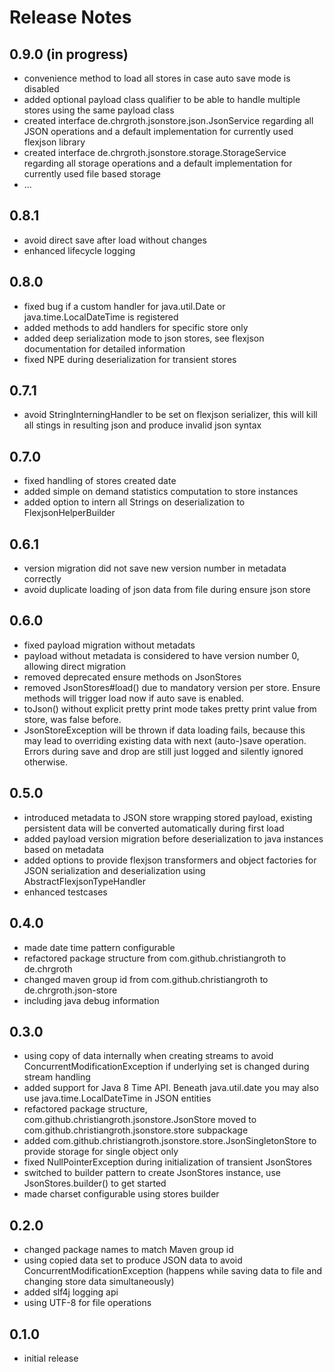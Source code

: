 Release Notes
=====================

0.9.0 (in progress)
-------------------
- convenience method to load all stores in case auto save mode is disabled
- added optional payload class qualifier to be able to handle multiple stores using the same payload class
- created interface de.chrgroth.jsonstore.json.JsonService regarding all JSON operations and a default implementation for currently used flexjson library
- created interface de.chrgroth.jsonstore.storage.StorageService regarding all storage operations and a default implementation for currently used file based storage
- ...

0.8.1
-----
- avoid direct save after load without changes
- enhanced lifecycle logging

0.8.0
-----
- fixed bug if a custom handler for java.util.Date or java.time.LocalDateTime is registered
- added methods to add handlers for specific store only
- added deep serialization mode to json stores, see flexjson documentation for detailed information
- fixed NPE during deserialization for transient stores

0.7.1
-----
- avoid StringInterningHandler to be set on flexjson serializer, this will kill all stings in resulting json and produce invalid json syntax

0.7.0
-----
- fixed handling of stores created date
- added simple on demand statistics computation to store instances
- added option to intern all Strings on deserialization to FlexjsonHelperBuilder

0.6.1
-----
- version migration did not save new version number in metadata correctly
- avoid duplicate loading of json data from file during ensure json store
 
0.6.0
-----
- fixed payload migration without metadats
- payload without metadata is considered to have version number 0, allowing direct migration
- removed deprecated ensure methods on JsonStores
- removed JsonStores#load() due to mandatory version per store. Ensure methods will trigger load now if auto save is enabled.
- toJson() without explicit pretty print mode takes pretty print value from store, was false before.
- JsonStoreException will be thrown if data loading fails, because this may lead to overriding existing data with next (auto-)save operation. Errors during save and drop are still just logged and silently ignored otherwise. 

0.5.0
-----
- introduced metadata to JSON store wrapping stored payload, existing persistent data will be converted automatically during first load
- added payload version migration before deserialization to java instances based on metadata
- added options to provide flexjson transformers and object factories for JSON serialization and deserialization using AbstractFlexjsonTypeHandler
- enhanced testcases

0.4.0
-----
- made date time pattern configurable
- refactored package structure from com.github.christiangroth to de.chrgroth
- changed maven group id from com.github.christiangroth to de.chrgroth.json-store
- including java debug information

0.3.0
-----
- using copy of data internally when creating streams to avoid ConcurrentModificationException if underlying set is changed during stream handling
- added support for Java 8 Time API. Beneath java.util.date you may also use java.time.LocalDateTime in JSON entities
- refactored package structure, com.github.christiangroth.jsonstore.JsonStore moved to com.github.christiangroth.jsonstore.store subpackage
- added com.github.christiangroth.jsonstore.store.JsonSingletonStore to provide storage for single object only
- fixed NullPointerException during initialization of transient JsonStores
- switched to builder pattern to create JsonStores instance, use JsonStores.builder() to get started
- made charset configurable using stores builder

0.2.0
-----
- changed package names to match Maven group id
- using copied data set to produce JSON data to avoid ConcurrentModificationException (happens while saving data to file and changing store data simultaneously)
- added slf4j logging api
- using UTF-8 for file operations

0.1.0
-----
- initial release